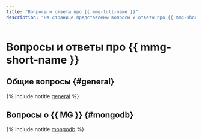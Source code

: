 ```yaml
---
title: "Вопросы и ответы про {{ mmg-full-name }}"
description: "На странице представлены вопросы и ответы про {{ mmg-short-name }}."
---
```


# Вопросы и ответы про {{ mmg-short-name }}

## Общие вопросы {#general}

{% include notitle [general](../../_qa/managed-mongodb/general.md) %}

## Вопросы о {{ MG }} {#mongodb}

{% include notitle [mongodb](../../_qa/managed-mongodb/mongodb.md) %}
